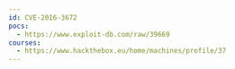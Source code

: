```yaml
---
id: CVE-2016-3672
pocs:
  - https://www.exploit-db.com/raw/39669
courses:
  - https://www.hackthebox.eu/home/machines/profile/37
---
```

